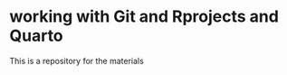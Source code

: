 
# working with Git and Rprojects and Quarto

<!-- badges: start -->
<!-- badges: end -->

This is a repository for the materials 

